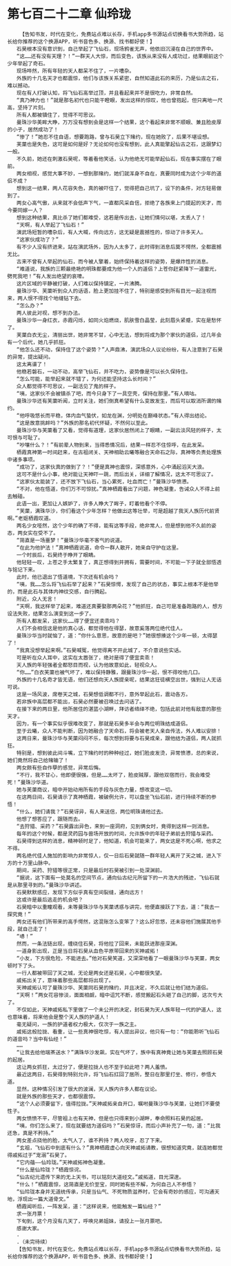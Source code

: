 # 第七百二十二章 仙玲珑
        【告知书友，时代在变化，免费站点难以长存，手机app多书源站点切换看书大势所趋，站长给你推荐的这个换源APP，听书音色多、换源、找书都好使！】
       石昊根本没有意识到，自己举起了飞仙石，现场鸦雀无声，他依旧沉浸在自己的世界中。
       “这……还有没有天理？！”一群天人大惊，而后变色，该族从来没有人成功过，结果眼前这个少年举起了奇石。
       现场哗然，所有年轻的天人都呆不住了，一片嘈杂。
       外族的十几名天才也都震惊，他们与该族关系紧密，自然知道此石的来历，乃是仙古之石，难以撼动。
       现在有人打破认知，将飞仙石高举过顶，并且看起来并不是很吃力，非常自然。
       “真乃神力也！”就是那名初代也只能干瞪眼，发出这样的惊叹，他也曾抱起，但只离地一尺高，坚持了片刻。
       所有人都被镇住了，觉得不可思议。
       曼珠沙华美眸大睁，万万没有想到会是这样一个结果，这个看起来非常不顺眼、兼且脸皮厚的小子，居然成功了！
       “惨了！”她忍不住自语，想要跑路，曾与石昊立下赌约，现在她败了，后果不堪设想。
       芙蕖也是失色，这可是如何是好？无论如何也没有想到，此人真能擎起仙古之石，这跟梦幻一般。
       不久前，她还在刺激石昊呢，等着看他笑话，认为他绝无可能举起仙石，现在事实摆在了眼前。
       两女相视，感觉大事不妙，一想到那赌约，她们就浑身不自在，真要同时成为这个少年的道侣不成？
       想到这一结果，两人花容失色，真的被吓住了，觉得把自己坑了，设下的条件，对方轻易做到了。
       两女心高气傲，从来就不会低声下气，一直都风采自信，拒绝了各族来上门提起的天才，而今要同嫁一人？
       想到这种结果，真比杀了她们都难受，这若是传出去，让她们情何以堪，太丢人了！
       “天啊，有人举起了飞仙石！”
       演武场短暂的嘈杂后，有人大喊，传向远方，这无疑是震撼性的，惊动了许多天人。
       “这家伙成功了？”
       有不少人没有挤进来，站在演武场外，因为人太多了，此时得到消息后莫不愕然，全都震撼无比。
       古来不曾有人举起的仙石，而今被人擎着，始终保持着这样的姿势，是爆炸性的消息。
       “难道说，我族的三颗最绝艳的明珠都要成为他一个人的道侣？上苍你赶紧降下一道雷光，劈死我吧！”有人发出绝望的哀嚎。
       这片区域的平静被打破，人们难以保持镇定，一片沸腾。
       曼珠沙华、芙蕖听到众人的话语，脸上更加挂不住了，特别是感受到所有目光一起注视而来，两人恨不得找个地缝钻下去。
       “怎么办？”
       两人彼此对视，想不到办法。
       曼珠沙华一身红衣，赤霞闪烁，如同火焰燃烧，肌肤雪白晶莹，此刻眉头紧蹙，实在是愁怀了。
       芙蕖白衣无尘，清丽出世，她非常不甘，心中无法，想到将成为那个家伙的道侣，过几年会有一个后代，她几乎抓狂。
       “他怎么还不动，保持住了这个姿势？”人声鼎沸，演武场众人议论纷纷，有人注意到了石昊的异常，提出疑问。
       这太离谱了！
       他稳若磐石，一动不动，高举飞仙石，并不吃力，姿势像是可以长久保持住。
       “怎么可能，能举起来就不错了，为何还能坚持这么长时间？”
       众人都觉得不可思议，一副活见了鬼的样子。
       “咦，这家伙不会被镇杀了吧，而今只身下了一具空壳，保持在那里。”有人嘀咕。
       曼珠沙华还有芙蕖听闻，立时关注，她们倒真希望有什么变故发生，而后可以取消所谓的赌约。
       “他呼吸悠长而平稳，体内血气蛰伏，如龙在渊，分明处在巅峰状态。”有人得出结论。
       “这是故意挑衅吗？”外族的那名初代怀疑，不然何以至此。
       曼珠沙华与芙蕖看了又看，觉得有道理，这家伙居然闭上了眼睛，一副云淡风轻的样子，太可恨与可耻了。
       “吵嚷什么？！”有前辈人物到来，当得悉情况后，结果一样忍不住惊呼，在此发呆。
       栖霞真神第一时间赶来，在古祖闭关、天神相助云曦等融合天命石之际，真神等负责处理族中诸多事项。
       “成功了，这家伙真的做到了？！”便是真神也震惊，深感意外，心中涌起滔天大浪。
       这可不是什么小事，绝对能让天神吓一跳，而后出关，详细了解情况，这太不可思议了。
       “这家伙太能装了，还不放下飞仙石，当心累死，吐血而亡！”曼珠沙华愤懑。
       “不对，他在悟道，你们万不可惊扰。”真神栖霞看出了问题，神色凝重，告诫众人不得上前去触碰。
       此语一出，更加让人嫉妒了，许多人睁大了眸子，盯着他看个不停。
       “芙蕖，满珠华沙，你们看这个少年怎样？他做出这等壮举，可是超越了我天人族历代前贤啊。”老妪栖霞叹道。
       两名少女哑然，这个少年的确了不得，能有这等手段，绝非常人，但是想到他不久前的姿态，两女实在受不了。
       “简直是一场噩梦！”曼珠沙华毫不客气的说道。
       “在此为他护法！”真神栖霞说道，命令一群人散开，她亲自守护在这里。
       一个时辰后，石昊终于睁开了眼睛。
       他轻轻一叹，上苍之手太繁复了，真正想得到并拥有，需要时间，不可能一下子就全部悟透与铭记下来。
       此时，他已退出了悟道境，下次还有机会吗？
       “咦，我……怎么将飞仙石举了起来？”石昊惊愕，发现了自己的状态，事实上根本不是他举的，而是此石与其体内神纹交感，自行腾起。
       附近，众人无言！
       “天啊，我这样举了起来，难道还真要娶那两朵花？”他抓狂，自己可是准备跑路的人，想方设法失败，结果怎么演变到这一步了。
       所有人都发呆，这家伙……得了便宜还卖乖吗？
       人们不会相信这是他的真心话，都觉得他在得瑟，故意奚落两位绝代佳人。
       曼珠沙华当时就恼了，道：“你什么意思，故意的是吧？”她很想揍这个少年一顿，太得瑟了！
       “我真没想举起来啊。”石昊喊冤，他觉得离不开此城了，不介意说些实话。
       可是听在众人耳中，这实在太嚣张了，绝对是得了便宜卖乖！
       天人族的年轻强者全都怒目而视，认为他故意如此，轻视众人。
       “你……”白衣芙蕖也被气坏了，难以保持静雅，跟曼珠沙华一起，恨不得咬他几口。
       外族的十几名奇才皆无语，他们还想向天人族提亲呢，结果这狂徒横空出世，强到让人无话可说。
       这是一场风波，席卷天之城，石昊想低调都不行，意外举起此石，震动各方。
       若非族中高层都不能出，石昊必然要被召唤过去问话了。
       在接下来的两日里，他所居住的湛蓝小湖畔，拜访者络绎不绝，包括此前对他有敌意的那些天才。
       因为，有一个事实似乎很难改变了，那就是石昊多半会与两位明珠结成道侣。
       至于云曦，众人不能判断，因为她融合了天命石，将会被老天人亲自传法，外人难以安排！
       这两日来，曼珠沙华与芙蕖闷闷不乐，每次想到将要与石昊成亲，跟他结为道侣，两人就抓狂。
       特别是，想到彼此间斗嘴，立下赌约时的种种经过，她们脸皮发烫，异常愤懑，总的来说，她们竟然将自己给赌输了！
       两女颇有些自作孽的感觉，异常后悔。
       “不行，我不甘心，他即便很强，但是……太坏了，脸皮贼厚，跟他双宿而行，我会难受死！”曼珠沙华道。
       她与芙蕖商议，暗中开始动用所有的手段与灰色力量，想改变这一切。
       在这两日间，石昊请示了真神栖霞，被破例允许，可以盘坐飞仙石前，进行持续不断的参悟！
       “什么，她们请我？”石昊讶异，有人来送信，两位明珠请他过去。
       他想了想答应了，跟随而去。
       “去狩猎、采药？”石昊露出异色，来到一座洞府，见到俩女时，竟得到这样一则消息。
       每年的这个时候，都是灵药园与兽场开放的时间，允许族中的年轻子弟前去狩猎与采药。
       石昊得到这样的消息，精神顿时足了，他知道，机会可能来了，两女这是不死心啊，他求之不得。
       两名绝代佳人施加的影响力非常惊人，仅一日后石昊就随一群年轻人离开了天之城，进入下方的十万里山脉中。
       期间，采药、狩猎等很正常，只是最后时石昊被引到一处深渊前。
       “据说，这下面有一处莫名的空间节点，通向仙古纪元所留下的一片浩大的残迹，飞仙石就是从那里寻到的。”曼珠沙华讲述。
       石昊默默感应，发现下方似乎真有空间裂缝，通向远方！
       这或许是最后逃走的机会吧？
       石昊暗中以重瞳观看，未等曼珠沙华与芙蕖诱惑与讲完，他便直接跃了下去，道：“我去一探究竟！”
       两女还有他们所带来的高手愕然，这混账怎么变笨了？这么好忽悠，还未容他们施展其他手段，就自己走了！
       “哧！”
       然而，一条法链出现，缠绕住石昊，将他拉了回来，未能跃进那座深渊。
       一道身影出现，正是当日将石昊从血色平原带回来的天神戚拓！
       “小友，下方很危险，不能进去。”他对石昊笑道，又深深地看了一眼曼珠沙华与芙蕖，两女顿时下了头。
       一行人都被带回了天之城，无论是两女还是石昊，心中都很失望。
       戚拓出关了，意味着那些高层都将出现了。
       天神戚拓认可了曼珠沙华、芙蕖同石昊的赌约，并且决定，不久后就让他们结为道侣。
       “天啊！”两女花容惨淡，面面相觑，暗中诅咒不断，感觉搬起石头砸了自己的脚，这次亏大了。
       不仅如此，天神戚拓私下里做了一个未公开的决定，封石昊为天人族年轻一代的护道人，这也意味着，将来他会是整个天人族的护道人！
       毫无疑问，一族的护道者权力极大，仅次于一族之主。
       戚拓这般拉拢、看重，让一些真神很吃惊，有人提出异议，他只有一句：“你能聆听飞仙石的道音吗？当中有仙经！”
       ……
       “让我去给他端茶送水？”满珠华沙发飙，实在气坏了，族中有真神竟让她与芙蕖去照顾石昊的起居。
       这让两女抓狂，太过分了，便是拉拢人也不至于如此吧？两人羞愤。
       最近这两日，石昊得到特别允许，将飞仙石扛回了居所，整日在那里打坐、修行，参悟大道。
       显然，这种情况引发了很大的波澜，天人族内许多人都在议论。
       就是外族的那些天才，也都很震惊。
       “这个人必须要留下，值得拉拢。”天神戚拓亲自开口，嘱咐曼珠沙华与芙蕖，让她们不要使性子。
       两女愤愤不平，尽管祖上也有天神，但是也只得来到小湖畔，奉命照料石昊的起居。
       “咦，你们怎么来了，现在就要结为道侣吗？”石昊惊讶，而后小声补充了一句，道：“比我还急，真是不矜持。”
       两女差点挠他的脸，太气人了，谁不矜持？两人咬牙，忍了下来。
       “玄祖，飞仙石中到底有什么？”真神栖霞虚心向天神戚拓请教，很想知道究竟，就连她都觉得戚拓过于“宠溺”石昊了。
       “它内蕴——仙玲珑。”天神戚拓神色凝重。
       “什么是仙玲珑？”栖霞惊诧。
       “仙古纪元遗传下来的无上天书，可以铭刻大道经文。”戚拓道，目光深邃。
       “什么！”栖霞震惊，这简直是无价至宝，同时她有些不解，为何自己人不参悟？
       “仙玲珑本身并无道统传承，只是当仙气、不死物质滋养时，它会有奇妙的感应，可沟通天地，浮现出一篇大道骨文。”
       栖霞闻听后，一阵发呆，道：“这样说来，他能触发一篇仙经？”
       求一张月票！
       下旬到，这个月没有几天了，呼唤兄弟姐妹，请投上一张月票吧。
       感谢大家。
       .
       .（未完待续）
       【告知书友，时代在变化，免费站点难以长存，手机app多书源站点切换看书大势所趋，站长给你推荐的这个换源APP，听书音色多、换源、找书都好使！】